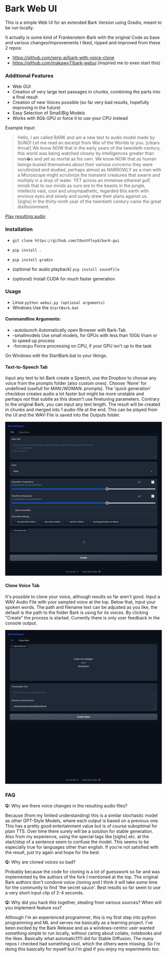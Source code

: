 # Bark Web UI

This is a simple Web UI for an extended Bark Version using Gradio, meant to be run locally.

It actually is some kind of Frankenstein-Bark with the
original Code as base and various changes/improvements I liked, ripped and improved from
these 2 repos:
- https://github.com/serp-ai/bark-with-voice-clone
- https://github.com/makawy7/bark-webui (inspired me to even start this)


### Additional Features

- Web GUI
- Creation of very large text passages in chunks, combining the parts into a final result
- Creation of new Voices possible (so far very bad results, hopefully improving in the future)
- Easy Selection of Small/Big Models
- Works with 8Gb GPU or force it to use your CPU instead

Example Input:

> Hello, I am called BARK and am a new text to audio model made by SUNO! Let me read an excerpt from War of the Worlds to you. [clears throat]
We know NOW that in the early years of the twentieth century, this world was being watched closely by intelligences greater than man�s and yet as mortal as his own. We know NOW that as human beings busied themselves about their various concerns they were scrutinized and studied, perhaps almost as NARROWLY as a man with a Microscope might scrutinize the transient creatures that swarm and multiply in a drop of water. YET across an immense ethereal gulf, minds that to our minds as ours are to the beasts in the jungle, intellects vast, cool and unsympathetic, regarded this earth with envious eyes and slowly and surely drew their plans against us. [sighs] In the thirty-ninth year of the twentieth century came the great disillusionment.

[Play resulting audio](https://user-images.githubusercontent.com/131583554/234322414-c90330e4-bbe8-4047-bea6-1f783d49204f.webm)


### Installation

- `git clone https://github.com/C0untFloyd/bark-gui`
- `pip install .`
- `pip install gradio`

- (optional for audio playback) `pip install soundfile` 
- (optional) Install CUDA for much faster generation 


### Usage

- Linux `python webui.py (optional arguments)`
- Windows Use the `StartBark.bat`

#### Commandline Arguments:

- -autolaunch Automatically open Browser with Bark-Tab
- -smallmodels Use small models, for GPUs with less than 10Gb Vram or to speed up process
- -forcecpu Force processing on CPU, if your GPU isn't up to the task

On Windows edit the StartBark.bat to your likings.

#### Text-to-Speech Tab

Input any text to let Bark create a Speech, use the Dropbox to choose any voice from
the prompts folder (also custom ones). Choose 'None' for undefined (usefull for MAN:/WOMAN: prompts).
The 'quick generation' checkbox creates audio a lot faster but might be more unstable and perhaps not that subtle
as this doesn't use finetuning parameters.
Contrary to the original Bark, you can input any text length. The result will be created in chunks
and merged into 1 audio-file at the end. This can be played from the UI and the WAV-File is saved
into the Outputs folder.
<p>
<img src="./docs/tts.png" width="600"></img>
</P>

#### Clone Voice Tab

It's possible to clone your voice, although results so far aren't good.
Input a WAV Audio File with your sampled voice at the top. Below that, input your spoken
words. The path and filename text can be adjusted as you like, the default is the path to
the folder Bark is using for its voices. By clicking "Create" the process is started.
Currently there is only user feedback in the console output.

<p>
<img src="./docs/clonevoice.png" width="600"></img>
</p>

### FAQ

**Q:** Why are there voice changes in the resulting audio files?

Because (from my limited understanding) this is a similar stochastic model as other GPT-Style Models, where each output is based on a previous one.
This has a pretty good entertainment value but is of course suboptimal for plain TTS. Over time there surely will be a solution for stable generation.
Also from my experience, using the special tags like [sighs] etc. at the start/stop of a sentence seem to confuse the model. This seems to
be especially true for languages other than english. If you're not satisfied with the result, just try again and hope for the best.

**Q:** Why are cloned voices so bad?

Probably because the code for cloning is a lot of guesswork so far and was implemented by the authors of the fork
I mentioned at the top. The original Bark authors don't condone voice cloning and I think it will take some time for the
community to find 'the secret sauce'. Best results so far seem to use a very short input clip of 2-4 seconds.

**Q:** Why did you hack this together, stealing from various sources? When will you implement feature xxx?

Although I'm an experienced programmer, this is my first step into python programming and ML and serves me basically as a learning project.
I've been excited by the Bark Release and as a windows-centric user wanted something simple to run locally, without
caring about colabs, notebooks and the likes. Basically what automatic1111 did for Stable Diffusion. The many repos I checked
had something cool, which the others were missing. So I'm doing this basically for myself but I'm glad if you enjoy my experiments too.

